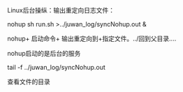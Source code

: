 Linux后台操纵：输出重定向日志文件：

nohup sh run.sh >../juwan_log/syncNohup.out &



nohup+ 启动命令+ 输出重定向到+指定文件。../回到父目录....

nohup启动的是后台的服务

tail -f ../juwan_log/syncNohup.out 

查看文件的目录